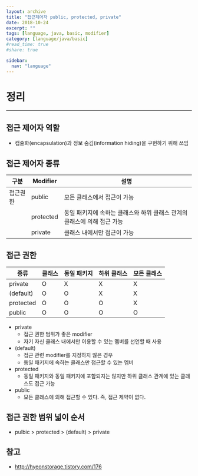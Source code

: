 ```yaml
---
layout: archive
title: "접근제어자 public, protected, private"
date: 2018-10-24
excerpt: ""
tags: [language, java, basic, modifier]
category: [language/java/basic]
#read_time: true
#share: true

sidebar:
  nav: "language"
---
```


# 정리

* * *

## 접근 제어자 역할

* 캡슐화(encapsulation)과 정보 숨김(information hiding)을 구현하기 위해 쓰임

## 접근 제어자 종류

| 구분     | Modifier  | 설명                                                                     |
|----------|-----------|--------------------------------------------------------------------------|
| 접근권한 | public    | 모든 클래스에서 접근이 가능                                              |
|          | protected | 동일 패키지에 속하는 클래스와 하위 클래스 관계의 클래스에 의해 접근 가능 |
|          | private   | 클래스 내에서만 접근이 가능                                              |

## 접근 권한

| 종류      | 클래스 | 동일 패키지 | 하위 클래스 | 모든 클래스 |
|-----------|--------|-------------|-------------|-------------|
| private   | O      | X           | X           | X           |
| (default) | O      | O           | X           | X           |
| protected | O      | O           | O           | X           |
| public    | O      | O           | O           | O           |

* private
  * 접근 권한 범위가 좋은 modifier
  * 자기 자신 클래스 내에서만 이용할 수 있는 멤버를 선언할 때 사용
* (default)
  * 접근 관련 modifier를 지정하지 않은 경우
  * 동일 패키지에 속하는 클래스만 접근할 수 있는 멤버
* protected
  * 동일 패키지와 동일 패키지에 포함되지는 않지만 하위 클래스 관계에 있는 클래스도 접근 가능
* public
  * 모든 클래스에 의해 접근할 수 있다.  즉, 접근 제약이 없다.

## 접근 권한 범위 넓이 순서

* pulbic > protected > (default) > private

## 참고

* <http://hyeonstorage.tistory.com/176>